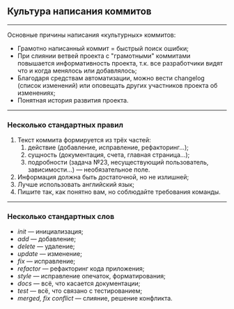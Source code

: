 ## Культура написания коммитов
---
Основные причины написания «культурных» коммитов:

+ Грамотно написанный коммит = быстрый поиск ошибки;
+ При слиянии ветвей проекта с "грамотными" коммитами повышается информативность проекта, т.к. все разработчики видят что и когда менялось или добавлялось;
+ Благодаря средствам автоматизации, можно вести changelog (список изменений) или оповещать других участников проекта об изменениях;
+ Понятная история развития проекта.

---

### Несколько стандартных правил

1. Текст коммита формируется из трёх частей:
   1. действие (добавление, исправление, рефакторинг…);
   2. сущность (документация, счета, главная страница…);
   3. подробности (задача №23, несуществующий пользователь, зависимости…) — необязательное поле.
2. Информация должна быть достаточной, но не излишней;
3. Лучше использовать английский язык;
4. Пишите так, как понятно вам, но соблюдайте требования команды.

---

### Несколько стандартных слов

+ *init* — инициализация;
+ *add* — добавление;
+ *delete* — удаление;
+ *update* — изменение;
+ *fix* — исправление;
+ *refactor* — рефакторинг кода приложения;
+ *style* — исправление опечаток, форматирования;
+ *docs* — всё, что касается документации;
+ *test* — всё, что связано с тестированием;
+ *merged, fix conflict* — слияние, решение конфликта.